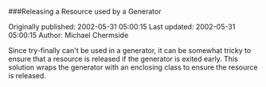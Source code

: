 ###Releasing a Resource used by a Generator

Originally published: 2002-05-31 05:00:15
Last updated: 2002-05-31 05:00:15
Author: Michael Chermside

Since try-finally can't be used in a generator, it can be somewhat tricky to ensure that a resource is released if the generator is exited early. This solution wraps the generator with an enclosing class to ensure the resource is released.